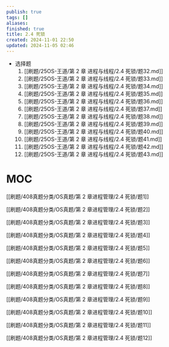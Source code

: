 ```yaml
---
publish: true
tags: []
aliases: 
finished: true
title: 2.4 死锁
created: 2024-11-01 22:50
updated: 2024-11-05 02:46
---
```

- 选择题
	1. [[刷题/25OS-王道/第 2 章 进程与线程/2.4 死锁/题32.md]]
	2. [[刷题/25OS-王道/第 2 章 进程与线程/2.4 死锁/题33.md]]
	3. [[刷题/25OS-王道/第 2 章 进程与线程/2.4 死锁/题34.md]]
	4. [[刷题/25OS-王道/第 2 章 进程与线程/2.4 死锁/题35.md]]
	5. [[刷题/25OS-王道/第 2 章 进程与线程/2.4 死锁/题36.md]]
	6. [[刷题/25OS-王道/第 2 章 进程与线程/2.4 死锁/题37.md]]
	7. [[刷题/25OS-王道/第 2 章 进程与线程/2.4 死锁/题38.md]]
	8. [[刷题/25OS-王道/第 2 章 进程与线程/2.4 死锁/题39.md]]
	9. [[刷题/25OS-王道/第 2 章 进程与线程/2.4 死锁/题40.md]]
	10. [[刷题/25OS-王道/第 2 章 进程与线程/2.4 死锁/题41.md]]
	11. [[刷题/25OS-王道/第 2 章 进程与线程/2.4 死锁/题42.md]]
	12. [[刷题/25OS-王道/第 2 章 进程与线程/2.4 死锁/题43.md]]

# MOC

[[刷题/408真题分类/OS真题/第 2 章进程管理/2.4 死锁/题1]]

[[刷题/408真题分类/OS真题/第 2 章进程管理/2.4 死锁/题2]]

[[刷题/408真题分类/OS真题/第 2 章进程管理/2.4 死锁/题3]]

[[刷题/408真题分类/OS真题/第 2 章进程管理/2.4 死锁/题4]]

[[刷题/408真题分类/OS真题/第 2 章进程管理/2.4 死锁/题5]]

[[刷题/408真题分类/OS真题/第 2 章进程管理/2.4 死锁/题6]]

[[刷题/408真题分类/OS真题/第 2 章进程管理/2.4 死锁/题7]]

[[刷题/408真题分类/OS真题/第 2 章进程管理/2.4 死锁/题8]]

[[刷题/408真题分类/OS真题/第 2 章进程管理/2.4 死锁/题9]]

[[刷题/408真题分类/OS真题/第 2 章进程管理/2.4 死锁/题10]]

[[刷题/408真题分类/OS真题/第 2 章进程管理/2.4 死锁/题11]]

[[刷题/408真题分类/OS真题/第 2 章进程管理/2.4 死锁/题12]]